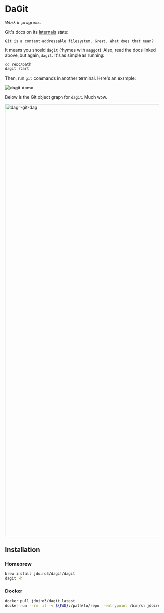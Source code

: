# DaGit
*Work in progress.*

Git's docs on its [Internals](https://git-scm.com/book/en/v2/Git-Internals-Git-Objects)
state:

```
Git is a content-addressable filesystem. Great. What does that mean?
```

It means you should `dagit` (rhymes with `maggot`). Also, read the docs linked above, but
again, `dagit`. It's as simple as running:

```bash
cd repo/path
dagit start
```

Then, run `git` commands in another terminal. Here's an example:

![dagit-demo](https://github.com/user-attachments/assets/e9572447-4c83-4f4d-8980-e6eba598e825)

Below is the Git object graph for `dagit`. Much wow.

<img width="1418" alt="dagit-git-dag" src="https://github.com/user-attachments/assets/04911bc9-c17a-4f27-b214-4ade61c6a778" />

## Installation

### Homebrew

```bash
brew install jdoiro3/dagit/dagit
dagit -h
```

### Docker

```bash
docker pull jdoiro3/dagit:latest
docker run --rm -it -v ${PWD}:/path/to/repo --entrypoint /bin/sh jdoiro3/dagit
```
